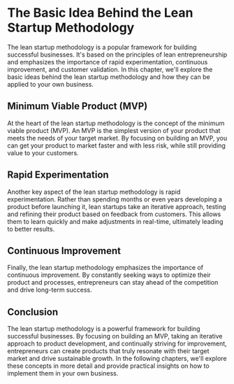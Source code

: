 The Basic Idea Behind the Lean Startup Methodology
===========================================================================================

The lean startup methodology is a popular framework for building successful businesses. It's based on the principles of lean entrepreneurship and emphasizes the importance of rapid experimentation, continuous improvement, and customer validation. In this chapter, we'll explore the basic ideas behind the lean startup methodology and how they can be applied to your own business.

Minimum Viable Product (MVP)
----------------------------

At the heart of the lean startup methodology is the concept of the minimum viable product (MVP). An MVP is the simplest version of your product that meets the needs of your target market. By focusing on building an MVP, you can get your product to market faster and with less risk, while still providing value to your customers.

Rapid Experimentation
---------------------

Another key aspect of the lean startup methodology is rapid experimentation. Rather than spending months or even years developing a product before launching it, lean startups take an iterative approach, testing and refining their product based on feedback from customers. This allows them to learn quickly and make adjustments in real-time, ultimately leading to better results.

Continuous Improvement
----------------------

Finally, the lean startup methodology emphasizes the importance of continuous improvement. By constantly seeking ways to optimize their product and processes, entrepreneurs can stay ahead of the competition and drive long-term success.

Conclusion
----------

The lean startup methodology is a powerful framework for building successful businesses. By focusing on building an MVP, taking an iterative approach to product development, and continually striving for improvement, entrepreneurs can create products that truly resonate with their target market and drive sustainable growth. In the following chapters, we'll explore these concepts in more detail and provide practical insights on how to implement them in your own business.
